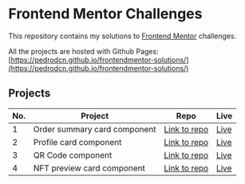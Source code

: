 
# Frontend Mentor Challenges

This repository contains my solutions to
[Frontend Mentor](https://www.frontendmentor.io/challenges) challenges.

All the projects are hosted with Github Pages: [https://pedrodcn.github.io/frontendmentor-solutions/](https://pedrodcn.github.io/frontendmentor-solutions/)

## Projects

| No. | Project                      | Repo                                                                                        | Live                                                                     |
|-----|------------------------------|---------------------------------------------------------------------------------------------|--------------------------------------------------------------------------|
| 1   | Order summary card component | [Link to repo](https://github.com/PedroDCN/frontendmentor-solutions/tree/main/ordersummary) | [Live](https://pedrodcn.github.io/frontendmentor-solutions/ordersummary) |
| 2   | Profile card component       | [Link to repo](https://github.com/PedroDCN/frontendmentor-solutions/tree/main/profilecard)  | [Live](https://pedrodcn.github.io/frontendmentor-solutions/profilecard)  |
| 3   | QR Code component            | [Link to repo](https://github.com/PedroDCN/frontendmentor-solutions/tree/main/qrcode)       | [Live](https://pedrodcn.github.io/frontendmentor-solutions/qrcode)       |
| 4   | NFT preview card component   | [Link to repo](https://github.com/PedroDCN/frontendmentor-solutions/tree/main/nftpreview)   | [Live](https://pedrodcn.github.io/frontendmentor-solutions/nftpreview)   |
